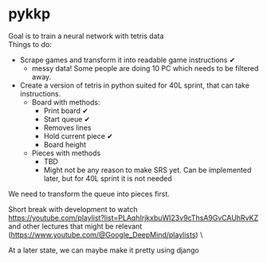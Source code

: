 # pykkp
Goal is to train a neural network with tetris data \
Things to do: 
- Scrape games and transform it into readable game instructions ✔
  - messy data! Some people are doing 10 PC which needs to be filtered away. 
- Create a version of tetris in python suited for 40L sprint, that can take instructions.
  - Board with methods:
    - Print board ✔
    - Start queue ✔
    - Removes lines
    - Hold current piece ✔
    - Board height
  - Pieces with methods
    - TBD
    - Might not be any reason to make SRS yet. Can be implemented later, but for 40L sprint it is not needed

We need to transform the queue into pieces first.
  
Short break with development to watch \
https://youtube.com/playlist?list=PLAqhIrjkxbuWI23v9cThsA9GvCAUhRvKZ \
and other lectures that might be relevant (https://www.youtube.com/@Google_DeepMind/playlists) \

At a later state, we can maybe make it pretty using django
